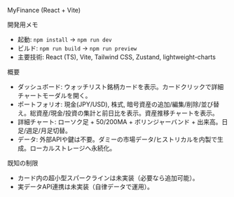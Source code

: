 MyFinance (React + Vite)

開発用メモ

- 起動: `npm install` -> `npm run dev`
- ビルド: `npm run build` -> `npm run preview`
- 主要技術: React (TS), Vite, Tailwind CSS, Zustand, lightweight-charts

概要

- ダッシュボード: ウォッチリスト銘柄カードを表示。カードクリックで詳細チャートモーダルを開く。
- ポートフォリオ: 現金(JPY/USD), 株式, 暗号資産の追加/編集/削除/並び替え。総資産/現金/投資の集計と前日比を表示。資産推移チャートを表示。
- 詳細チャート: ローソク足 + 50/200MA + ボリンジャーバンド + 出来高。日足/週足/月足切替。
- データ: 外部APIや鍵は不要。ダミーの市場データ/ヒストリカルを内製で生成。ローカルストレージへ永続化。

既知の制限

- カード内の超小型スパークラインは未実装（必要なら追加可能）。
- 実データAPI連携は未実装（自律データで運用）。

